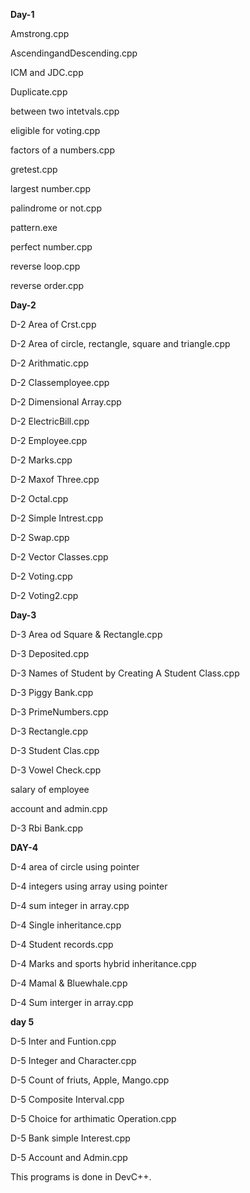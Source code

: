 **Day-1**

Amstrong.cpp

AscendingandDescending.cpp

ICM and JDC.cpp

Duplicate.cpp

between two intetvals.cpp

eligible for voting.cpp

factors of a numbers.cpp

gretest.cpp

largest number.cpp

palindrome or not.cpp

pattern.exe

perfect number.cpp

reverse loop.cpp

reverse order.cpp

**Day-2**

D-2 Area of Crst.cpp

D-2 Area of circle, rectangle, square and triangle.cpp

D-2 Arithmatic.cpp

D-2 Classemployee.cpp

D-2 Dimensional Array.cpp

D-2 ElectricBill.cpp

D-2 Employee.cpp

D-2 Marks.cpp

D-2 Maxof Three.cpp

D-2 Octal.cpp

D-2 Simple Intrest.cpp

D-2 Swap.cpp

D-2 Vector Classes.cpp

D-2 Voting.cpp

D-2 Voting2.cpp

**Day-3**

D-3 Area od Square & Rectangle.cpp

D-3 Deposited.cpp

D-3 Names of Student by Creating A Student Class.cpp

D-3 Piggy Bank.cpp

D-3 PrimeNumbers.cpp

D-3 Rectangle.cpp

D-3 Student Clas.cpp

D-3 Vowel Check.cpp

salary of employee

account and admin.cpp

D-3 Rbi Bank.cpp


**DAY-4**

D-4 area of circle using pointer

D-4 integers using array using pointer

D-4 sum integer in array.cpp

D-4 Single inheritance.cpp

D-4 Student records.cpp

D-4 Marks and sports hybrid inheritance.cpp

D-4 Mamal & Bluewhale.cpp

D-4 Sum interger in array.cpp

**day 5**

D-5 Inter and Funtion.cpp

D-5 Integer and Character.cpp

D-5 Count of friuts, Apple, Mango.cpp

D-5 Composite Interval.cpp

D-5 Choice for arthimatic Operation.cpp

D-5 Bank simple Interest.cpp

D-5 Account and Admin.cpp

This programs is done in DevC++.
